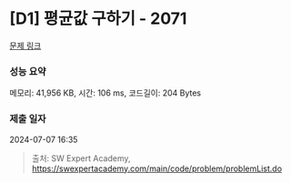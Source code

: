 # [D1] 평균값 구하기 - 2071 

[문제 링크](https://swexpertacademy.com/main/code/problem/problemDetail.do?contestProbId=AV5QRnJqA5cDFAUq) 

### 성능 요약

메모리: 41,956 KB, 시간: 106 ms, 코드길이: 204 Bytes

### 제출 일자

2024-07-07 16:35



> 출처: SW Expert Academy, https://swexpertacademy.com/main/code/problem/problemList.do